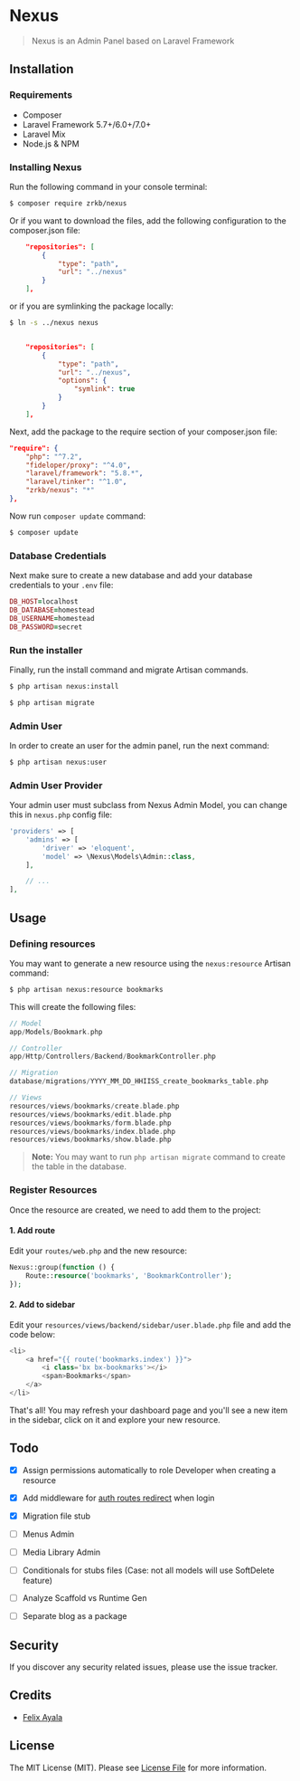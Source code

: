 # Nexus

> Nexus is an Admin Panel based on Laravel Framework

## Installation

### Requirements

* Composer
* Laravel Framework 5.7+/6.0+/7.0+
* Laravel Mix
* Node.js & NPM

### Installing Nexus

Run the following command in your console terminal:

```bash
$ composer require zrkb/nexus
```

Or if you want to download the files, add the following configuration to the composer.json file:

```json
    "repositories": [
        {
            "type": "path",
            "url": "../nexus"
        }
    ],
```

or if you are symlinking the package locally:

```bash
$ ln -s ../nexus nexus
```

```json

    "repositories": [
        {
            "type": "path",
            "url": "../nexus",
            "options": {
                "symlink": true
            }
        }
    ],
```

Next, add the package to the require section of your composer.json file:

```json
"require": {
    "php": "^7.2",
    "fideloper/proxy": "^4.0",
    "laravel/framework": "5.8.*",
    "laravel/tinker": "^1.0",
    "zrkb/nexus": "*"
},
```

Now run `composer update` command:

```bash
$ composer update
```

### Database Credentials

Next make sure to create a new database and add your database credentials to your `.env` file:

```ruby
DB_HOST=localhost
DB_DATABASE=homestead
DB_USERNAME=homestead
DB_PASSWORD=secret
```

### Run the installer

Finally, run the install command and migrate Artisan commands.

```bash
$ php artisan nexus:install

$ php artisan migrate
```

### Admin User

In order to create an user for the admin panel, run the next command:

```bash
$ php artisan nexus:user
```

### Admin User Provider

Your admin user must subclass from Nexus Admin Model, you can change this in `nexus.php` config file:

```php
'providers' => [
    'admins' => [
        'driver' => 'eloquent',
        'model' => \Nexus\Models\Admin::class,
    ],

    // ...
],
```

## Usage

### Defining resources

You may want to generate a new resource using the `nexus:resource` Artisan command:

```bash
$ php artisan nexus:resource bookmarks
```

This will create the following files:

```php
// Model
app/Models/Bookmark.php

// Controller
app/Http/Controllers/Backend/BookmarkController.php

// Migration
database/migrations/YYYY_MM_DD_HHIISS_create_bookmarks_table.php

// Views
resources/views/bookmarks/create.blade.php
resources/views/bookmarks/edit.blade.php
resources/views/bookmarks/form.blade.php
resources/views/bookmarks/index.blade.php
resources/views/bookmarks/show.blade.php
```

> **Note:** You may want to run `php artisan migrate` command to create the table in the database.

### Register Resources

Once the resource are created, we need to add them to the project:

#### 1. Add route

Edit your `routes/web.php` and the new resource:

```php
Nexus::group(function () {
    Route::resource('bookmarks', 'BookmarkController');
});
```

#### 2. Add to sidebar

Edit your `resources/views/backend/sidebar/user.blade.php` file and add the code below:

```php
<li>
    <a href="{{ route('bookmarks.index') }}">
        <i class='bx bx-bookmarks'></i>
        <span>Bookmarks</span>
    </a>
</li>
```

That's all! You may refresh your dashboard page and you'll see a new item in the sidebar, click on it and explore your new resource.


## Todo

* [x] Assign permissions automatically to role Developer when creating a resource
* [x] Add middleware for [auth routes redirect](https://laracasts.com/discuss/channels/general-discussion/l5-register-a-route-middleware-at-package?page=1) when login
* [x] Migration file stub
* [ ] Menus Admin
* [ ] Media Library Admin
* [ ] Conditionals for stubs files (Case: not all models will use SoftDelete feature)
* [ ] Analyze Scaffold vs Runtime Gen
* [ ] Separate blog as a package


## Security

If you discover any security related issues, please use the issue tracker.

## Credits

- [Felix Ayala](http://felixaya.la)

## License

The MIT License (MIT). Please see [License File](LICENSE.md) for more information.

